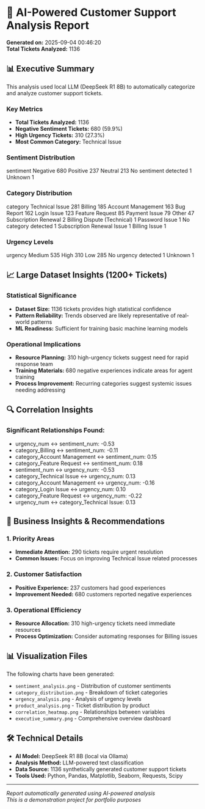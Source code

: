# 🤖 AI-Powered Customer Support Analysis Report

**Generated on:** 2025-09-04 00:46:20  
**Total Tickets Analyzed:** 1136

## 📊 Executive Summary

This analysis used local LLM (DeepSeek R1 8B) to automatically categorize and analyze customer support tickets.

### Key Metrics
- **Total Tickets Analyzed:** 1136
- **Negative Sentiment Tickets:** 680 (59.9%)
- **High Urgency Tickets:** 310 (27.3%)
- **Most Common Category:** Technical Issue

### Sentiment Distribution
sentiment
Negative                 680
Positive                 237
Neutral                  213
No sentiment detected      1
Unknown                    1

### Category Distribution  
category
Technical Issue                281
Billing                        185
Account Management             163
Bug Report                     162
Login Issue                    123
Feature Request                 85
Payment Issue                   79
Other                           47
Subscription Renewal             2
Billing Dispute (Technical)      1
Password Issue                   1
No category detected             1
Subscription Renewal Issue       1
Billing Issue                    1

### Urgency Levels
urgency
Medium                 535
High                   310
Low                    285
No urgency detected      1
Unknown                  1

## 📈 Large Dataset Insights (1200+ Tickets)

### Statistical Significance
- **Dataset Size:** 1136 tickets provides high statistical confidence
- **Pattern Reliability:** Trends observed are likely representative of real-world patterns
- **ML Readiness:** Sufficient for training basic machine learning models

### Operational Implications
- **Resource Planning:** 310 high-urgency tickets suggest need for rapid response team
- **Training Materials:** 680 negative experiences indicate areas for agent training
- **Process Improvement:** Recurring categories suggest systemic issues needing addressing

## 🔍 Correlation Insights

### Significant Relationships Found:
- urgency_num ↔ sentiment_num: -0.53
- category_Billing ↔ sentiment_num: -0.11
- category_Account Management ↔ sentiment_num: 0.15
- category_Feature Request ↔ sentiment_num: 0.18
- sentiment_num ↔ urgency_num: -0.53
- category_Technical Issue ↔ urgency_num: 0.13
- category_Account Management ↔ urgency_num: -0.16
- category_Login Issue ↔ urgency_num: 0.10
- category_Feature Request ↔ urgency_num: -0.22
- urgency_num ↔ category_Technical Issue: 0.13

## 🎯 Business Insights & Recommendations

### 1. Priority Areas
- **Immediate Attention:** 290 tickets require urgent resolution
- **Common Issues:** Focus on improving Technical Issue related processes

### 2. Customer Satisfaction
- **Positive Experience:** 237 customers had good experiences
- **Improvement Needed:** 680 customers reported negative experiences

### 3. Operational Efficiency
- **Resource Allocation:** 310 high-urgency tickets need immediate resources
- **Process Optimization:** Consider automating responses for Billing issues

## 📊 Visualization Files

The following charts have been generated:
- `sentiment_analysis.png` - Distribution of customer sentiments
- `category_distribution.png` - Breakdown of ticket categories  
- `urgency_analysis.png` - Analysis of urgency levels
- `product_analysis.png` - Ticket distribution by product
- `correlation_heatmap.png` - Relationships between variables
- `executive_summary.png` - Comprehensive overview dashboard

## 🛠️ Technical Details

- **AI Model:** DeepSeek R1 8B (local via Ollama)
- **Analysis Method:** LLM-powered text classification
- **Data Source:** 1136 synthetically generated customer support tickets
- **Tools Used:** Python, Pandas, Matplotlib, Seaborn, Requests, Scipy

---

*Report automatically generated using AI-powered analysis*  
*This is a demonstration project for portfolio purposes*
